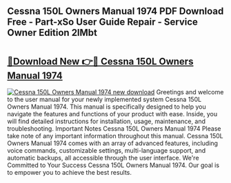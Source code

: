 ## Cessna 150L Owners Manual 1974 PDF Download Free - Part-xSo User Guide Repair - Service Owner Edition 2lMbt

# <h2><a href="http://bc7636.oget.top/?id=Cessna+150L+Owners+Manual+1974">🔗Download New 👉🔴 Cessna 150L Owners Manual 1974</a></h2>

[![Cessna 150L Owners Manual 1974 new download](https://i.imgur.com/5g1atiW.png)](http://bc7636.oget.top/?id=Cessna+150L+Owners+Manual+1974)
Greetings and welcome to the user manual for your newly implemented system Cessna 150L Owners Manual 1974. This manual is specifically designed to help you navigate the features and functions of your product with ease. Inside, you will find detailed instructions for installation, usage, maintenance, and troubleshooting. Important Notes Cessna 150L Owners Manual 1974 Please take note of any important information throughout this manual. Cessna 150L Owners Manual 1974 comes with an array of advanced features, including voice commands, customizable settings, multi-language support, and automatic backups, all accessible through the user interface. We're Committed to Your Success Cessna 150L Owners Manual 1974. Our goal is to empower you to achieve the best results.
